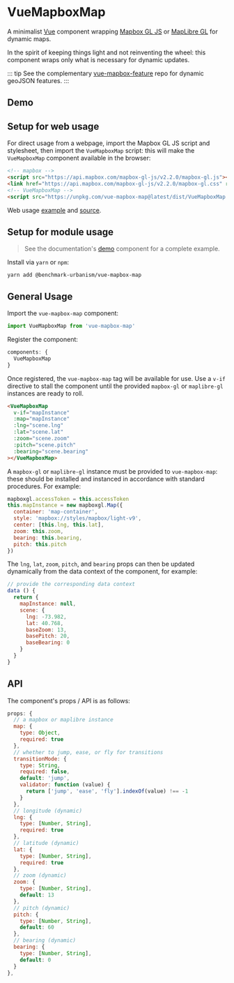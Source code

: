 # VueMapboxMap

A minimalist [Vue](https://vuejs.org/) component wrapping [Mapbox GL JS](https://www.mapbox.com/mapbox-gl-js/api/) or [MapLibre GL](https://github.com/maplibre/maplibre-gl-js) for dynamic maps.

In the spirit of keeping things light and not reinventing the wheel: this component wraps only what is necessary for dynamic updates.

::: tip
See the complementary [vue-mapbox-feature](https://benchmark-urbanism.github.io/vue-mapbox-feature/) repo for dynamic geoJSON features.
:::

## Demo

<Demo/>

## Setup for web usage

For direct usage from a webpage, import the Mapbox GL JS script and stylesheet, then import the `VueMapboxMap` script: this will make the `VueMapboxMap` component available in the browser:

```html
<!-- mapbox -->
<script src="https://api.mapbox.com/mapbox-gl-js/v2.2.0/mapbox-gl.js"></script>
<link href="https://api.mapbox.com/mapbox-gl-js/v2.2.0/mapbox-gl.css" rel="stylesheet" />
<!-- VueMapboxMap -->
<script src="https://unpkg.com/vue-mapbox-map@latest/dist/VueMapboxMap.umd.js"></script>
```

Web usage [example](https://benchmark-urbanism.github.io/vue-mapbox-map/test.html) and [source](https://github.com/benchmark-urbanism/vue-mapbox-map/blob/master/docs/.vuepress/public/test.html).

## Setup for module usage

> See the documentation's [demo](https://github.com/benchmark-urbanism/vue-mapbox-map/blob/master/docs/.vuepress/components/Demo.vue) component for a complete example.

Install via `yarn` or `npm`:

```
yarn add @benchmark-urbanism/vue-mapbox-map
```

## General Usage

Import the `vue-mapbox-map` component:

```js
import VueMapboxMap from 'vue-mapbox-map'
```

Register the component:

```js
components: {
  VueMapboxMap
}
```

Once registered, the `vue-mapbox-map` tag will be available for use. Use a `v-if` directive to stall the component until the provided `mapbox-gl` or `maplibre-gl` instances are ready to roll.

```html
<VueMapboxMap
  v-if="mapInstance"
  :map="mapInstance"
  :lng="scene.lng"
  :lat="scene.lat"
  :zoom="scene.zoom"
  :pitch="scene.pitch"
  :bearing="scene.bearing"
></VueMapboxMap>
```

A `mapbox-gl` or `maplibre-gl` instance must be provided to `vue-mapbox-map`: these should be installed and instanced in accordance with standard procedures. For example:

```js
mapboxgl.accessToken = this.accessToken
this.mapInstance = new mapboxgl.Map({
  container: 'map-container',
  style: 'mapbox://styles/mapbox/light-v9',
  center: [this.lng, this.lat],
  zoom: this.zoom,
  bearing: this.bearing,
  pitch: this.pitch
})
```

The `lng`, `lat`, `zoom`, `pitch`, and `bearing` props can then be updated dynamically from the data context of the component, for example:

```js
// provide the corresponding data context
data () {
  return {
    mapInstance: null,
    scene: {
      lng: -73.982,
      lat: 40.768,
      baseZoom: 13,
      basePitch: 20,
      baseBearing: 0
    }
  }
}
```

## API

The component's props / API is as follows:

```js
props: {
  // a mapbox or maplibre instance
  map: {
    type: Object,
    required: true
  },
  // whether to jump, ease, or fly for transitions
  transitionMode: {
    type: String,
    required: false,
    default: 'jump',
    validator: function (value) {
      return ['jump', 'ease', 'fly'].indexOf(value) !== -1
    }
  },
  // longitude (dynamic)
  lng: {
    type: [Number, String],
    required: true
  },
  // latitude (dynamic)
  lat: {
    type: [Number, String],
    required: true
  },
  // zoom (dynamic)
  zoom: {
    type: [Number, String],
    default: 13
  },
  // pitch (dynamic)
  pitch: {
    type: [Number, String],
    default: 60
  },
  // bearing (dynamic)
  bearing: {
    type: [Number, String],
    default: 0
  }
},
```
